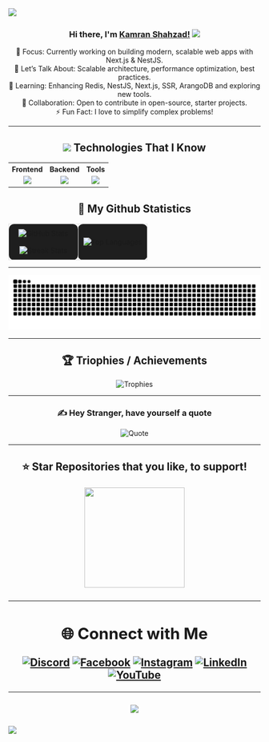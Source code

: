 
<img src="https://user-images.githubusercontent.com/73097560/115834477-dbab4500-a447-11eb-908a-139a6edaec5c.gif">

<div align="center">
  
### Hi there, I'm [Kamran Shahzad!](https://github.com/iKamranShahzad) <img src = "https://raw.githubusercontent.com/MartinHeinz/MartinHeinz/master/wave.gif" width = 30px>
  
🔭 Focus: Currently working on building modern, scalable web apps with Next.js & NestJS.<br> 
💬 Let’s Talk About: Scalable architecture, performance optimization, best practices.<br>
🌱 Learning: Enhancing Redis, NestJS, Next.js, SSR, ArangoDB and exploring new tools.<br> 
👯 Collaboration: Open to contribute in open-source, starter projects.<br> 
⚡ Fun Fact: I love to simplify complex problems!
  
</div>

---

<div align="center">
  
<h2> <img src = "https://media2.giphy.com/media/QssGEmpkyEOhBCb7e1/giphy.gif?cid=ecf05e47a0n3gi1bfqntqmob8g9aid1oyj2wr3ds3mg700bl&rid=giphy.gif" width = 32px > Technologies That I Know</h2>


<table align="center">
  <tr>
    <th>Frontend</th>
    <th>Backend</th>
    <th>Tools</th>
  </tr>
  <tr>
    <td align="center">
      <a href="https://skillicons.dev">
        <img src="https://skillicons.dev/icons?i=js,react,nextjs,ts,tailwind&perline=7" />
      </a>
    </td>
    <td align="center">
      <a href="https://skillicons.dev">
        <img src="https://skillicons.dev/icons?i=nodejs,nest,mongodb,redis&perline=7" />
      </a>
    </td>
    <td align="center">
      <a href="https://skillicons.dev">
        <img src="https://skillicons.dev/icons?i=vscode,postman,github,discord&perline=7" />
      </a>
    </td>
  </tr>
</table>
</div>


<p align="center">

<div align="center">

## 🔭 My Github Statistics


</div>
 
  <table align="center" style="border-collapse: collapse;">
    <tr>
      <td width="50%" align="center" style="padding: 10px; border: 1px solid #e1e1e1; border-radius: 10px; background-color: #1e1e1e;">
        <img src="https://github-readme-stats.vercel.app/api?username=iKamranShahzad&theme=gotham&hide_border=false&include_all_commits=true&count_private=true" alt="GitHub Stats" />
        <br><br>
        <img src="https://github-readme-streak-stats.herokuapp.com/?user=iKamranShahzad&theme=gotham&hide_border=false" alt="Streak Stats" />
      </td>
      <td width="50%" align="center" style="padding: 10px; border: 1px solid #e1e1e1; border-radius: 10px; background-color: #1e1e1e;">
        <img src="https://github-readme-stats.vercel.app/api/top-langs/?username=iKamranShahzad&theme=dark&hide_border=false&no-bg=true&no-frame=true&langs_count=10" alt="Top Languages" />
      </td>
    </tr>
  </table>
</p>
      


---

![snake gif](https://github.com/iKamranShahzad/iKamranShahzad/blob/output/github-contribution-grid-snake-dark.svg)

---

<div align="center">

## 🏆 Triophies / Achievements
![Trophies](https://github-profile-trophy.vercel.app/?username=iKamranShahzad&theme=gotham&no-frame=false&no-bg=false&margin-w=10)

---

### ✍️ Hey Stranger, have yourself a quote
![Quote](https://quotes-github-readme.vercel.app/api?type=horizontal&theme=light)

---

<h2> ⭐ Star Repositories that you like, to support!

<br>

<p align='center'>
<img src="https://media.giphy.com/media/O51MQ3DduOcGW6ofR3/giphy.gif" width="200" height="200" frameBorder="0" class="giphy-embed" allowFullScreen></img></p>

---

<div align="center">

## 🌐 Connect with Me
[![Discord](https://img.shields.io/badge/Discord-%237289DA.svg?logo=discord&logoColor=white)](https://discord.gg/iemdrake)
[![Facebook](https://img.shields.io/badge/Facebook-%231877F2.svg?logo=Facebook&logoColor=white)](https://facebook.com/iemgamer)
[![Instagram](https://img.shields.io/badge/Instagram-%23E4405F.svg?logo=Instagram&logoColor=white)](https://instagram.com/i_emdrake)
[![LinkedIn](https://img.shields.io/badge/LinkedIn-%230077B5.svg?logo=linkedin&logoColor=white)](https://linkedin.com/in/ikamranshahzad)
[![YouTube](https://img.shields.io/badge/YouTube-%23FF0000.svg?logo=YouTube&logoColor=white)](https://youtube.com/@iemdrake)
  
</div>

---

[![](https://visitcount.itsvg.in/api?id=iKamranShahzad&icon=2&color=12)](https://visitcount.itsvg.in)

</div>

<img src="https://user-images.githubusercontent.com/73097560/115834477-dbab4500-a447-11eb-908a-139a6edaec5c.gif">
